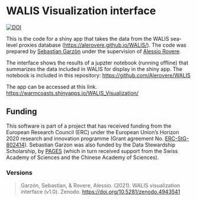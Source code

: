 # WALIS Visualization interface

[![DOI](https://zenodo.org/badge/329045377.svg)](https://zenodo.org/badge/latestdoi/329045377)

This is the code for a shiny app that takes the data from the WALIS sea-level proxies database (https://alerovere.github.io/WALIS/). The code was prepared by [Sebastian Garzòn](https://github.com/SbastianGarzon) under the supervision of [Alessio Rovere](https://github.com/Alerovere).

The interface shows the results of a jupzter notebook (running offline) that summarizes the data included in WALIS for display in the shiny app. The notebook is included in this repository: https://github.com/Alerovere/WALIS

The app can be accessed at this link. https://warmcoasts.shinyapps.io/WALIS_Visualization/

## Funding
This software is part of a project that has received funding from the European Research Council (ERC) under the European Union’s Horizon 2020 research and innovation programme (Grant agreement No. [ERC-StG-802414](https://cordis.europa.eu/project/id/802414/it)). Sebastian Garzon was also funded by the Data Stewardship Scholarship, by [PAGES](https://pastglobalchanges.org) (which in turn received support from the Swiss Academy of Sciences and the Chinese Academy of Sciences).

### Versions
> Garzón, Sebastian, & Rovere, Alessio. (2021). WALIS visualization interface (v1.0). Zenodo. https://doi.org/10.5281/zenodo.4943541
